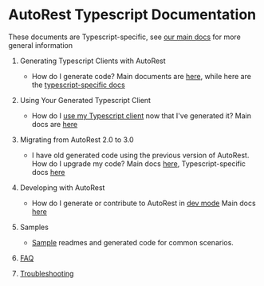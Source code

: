 # AutoRest Typescript Documentation

These documents are Typescript-specific, see [our main docs][main_docs] for more general information

1. Generating Typescript Clients with AutoRest

   - How do I generate code? Main documents are [here][main_generate], while here are the [typescript-specific docs][typescript_generate]

2. Using Your Generated Typescript Client

   - How do I [use my Typescript client][typescript_client] now that I've generated it? Main docs are [here][main_client]

3. Migrating from AutoRest 2.0 to 3.0

   - I have old generated code using the previous version of AutoRest. How do I upgrade my code? Main docs [here][main_migrate], Typescript-specific docs [here][typescript_migrate]

4. Developing with AutoRest

   - How do I generate or contribute to AutoRest in [dev mode][typescript_dev] Main docs [here][main_dev]

5. Samples

   - [Sample][sample] readmes and generated code for common scenarios.

6. [FAQ][faq]

7. [Troubleshooting](troubleshooting)

<!-- LINKS -->

[main_docs]: https://github.com/Azure/autorest/tree/main/docs
[main_generate]: https://github.com/Azure/autorest/tree/main/docs/generate/readme.md
[typescript_generate]: ./migrate/readme.md
[typescript_client]: ./client/readme.md
[main_client]: https://github.com/Azure/autorest/tree/main/docs/generate/client.md
[main_migrate]: https://github.com/Azure/autorest/tree/main/docs/migrate/readme.md
[typescript_migrate]: ./migrate/readme.md
[typescript_dev]: ./developer/readme.md
[main_dev]: https://github.com/Azure/autorest/tree/master/docs/dev/readme.md
[sample]: ./samples/readme.md
[faq]: ./faq.md
[trobleshooting]: https://github.com/Azure/autorest/blob/main/docs/troubleshooting.md
